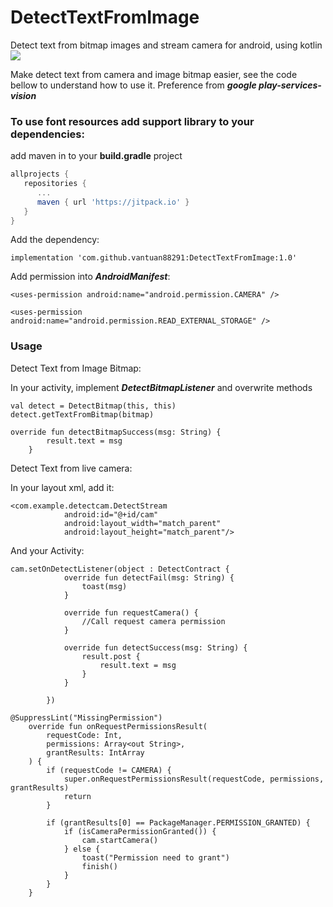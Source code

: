 
# DetectTextFromImage
Detect text from bitmap images and stream camera for android, using kotlin
[![](https://jitpack.io/v/vantuan88291/DetectTextFromImage.svg)](https://jitpack.io/#vantuan88291/DetectTextFromImage)

Make detect text from camera and image bitmap easier, see the code bellow to understand how to use it.
Preference from ***google play-services-vision***
### To use font resources add support library to your dependencies:
add maven in to your **build.gradle** project

```gradle
allprojects {
   repositories {
      ...
      maven { url 'https://jitpack.io' }
   }
}
```

Add the dependency:

`implementation 'com.github.vantuan88291:DetectTextFromImage:1.0'`

Add permission into ***AndroidManifest***:

`<uses-permission android:name="android.permission.CAMERA" />`


 `<uses-permission android:name="android.permission.READ_EXTERNAL_STORAGE" />`


### Usage
Detect Text from Image Bitmap:

In your activity, implement ***DetectBitmapListener*** and overwrite methods

```
val detect = DetectBitmap(this, this)
detect.getTextFromBitmap(bitmap)

override fun detectBitmapSuccess(msg: String) {
        result.text = msg
    }
```
Detect Text from live camera:

In your layout xml, add it:
```
<com.example.detectcam.DetectStream
            android:id="@+id/cam"
            android:layout_width="match_parent"
            android:layout_height="match_parent"/>
```

And your Activity:

```
cam.setOnDetectListener(object : DetectContract {
            override fun detectFail(msg: String) {
                toast(msg)
            }

            override fun requestCamera() {
                //Call request camera permission
            }

            override fun detectSuccess(msg: String) {
                result.post {
                    result.text = msg
                }
            }

        })

@SuppressLint("MissingPermission")
    override fun onRequestPermissionsResult(
        requestCode: Int,
        permissions: Array<out String>,
        grantResults: IntArray
    ) {
        if (requestCode != CAMERA) {
            super.onRequestPermissionsResult(requestCode, permissions, grantResults)
            return
        }

        if (grantResults[0] == PackageManager.PERMISSION_GRANTED) {
            if (isCameraPermissionGranted()) {
                cam.startCamera()
            } else {
                toast("Permission need to grant")
                finish()
            }
        }
    }
```

